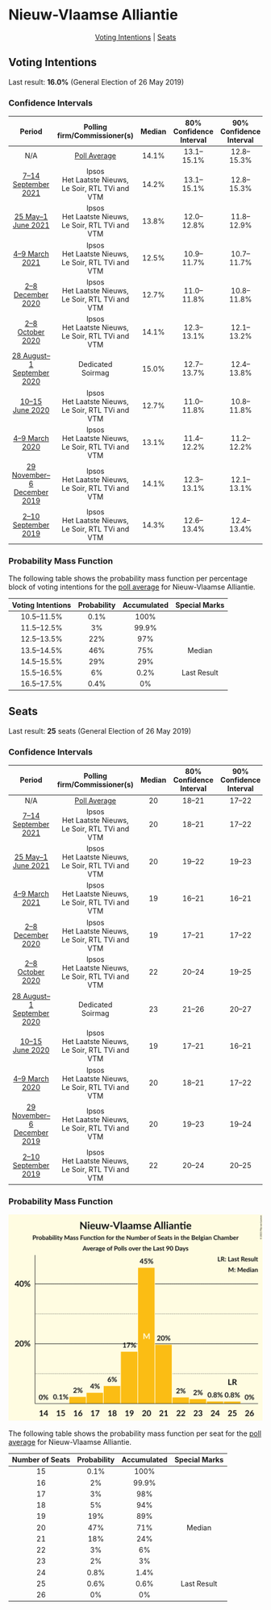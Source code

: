 # Nieuw-Vlaamse Alliantie

<p align="center"><a href="#voting-intentions">Voting Intentions</a> | <a href="#seats">Seats</a></p>

## Voting Intentions

Last result: **16.0%** (General Election of 26 May 2019)

### Confidence Intervals

| Period     | Polling firm/Commissioner(s) | Median | 80% Confidence Interval | 90% Confidence Interval | 95% Confidence Interval | 99% Confidence Interval |
|:----------:|:----------------:|:-----------:|:-----------------------:|:-----------------------:|:-----------------------:|:-----------------------:|
| N/A | [Poll Average](average.html) | 14.1% | 13.1–15.1% | 12.8–15.3% | 12.5–15.4% | 12.0–15.5% |
| [7–14 September 2021](2021-09-14-Ipsos.html) | Ipsos <br> Het Laatste Nieuws, Le Soir, RTL TVi and VTM | 14.2% | 13.1–15.1% | 12.8–15.3% | 12.5–15.4% | 12.0–15.5% |
| [25 May–1 June 2021](2021-06-01-Ipsos.html) | Ipsos <br> Het Laatste Nieuws, Le Soir, RTL TVi and VTM | 13.8% | 12.0–12.8% | 11.8–12.9% | 11.7–12.9% | 11.3–12.9% |
| [4–9 March 2021](2021-03-09-Ipsos.html) | Ipsos <br> Het Laatste Nieuws, Le Soir, RTL TVi and VTM | 12.5% | 10.9–11.7% | 10.7–11.7% | 10.6–11.7% | 10.2–11.7% |
| [2–8 December 2020](2020-12-08-Ipsos.html) | Ipsos <br> Het Laatste Nieuws, Le Soir, RTL TVi and VTM | 12.7% | 11.0–11.8% | 10.8–11.8% | 10.7–11.8% | 10.3–11.8% |
| [2–8 October 2020](2020-10-08-Ipsos.html) | Ipsos <br> Het Laatste Nieuws, Le Soir, RTL TVi and VTM | 14.1% | 12.3–13.1% | 12.1–13.2% | 12.0–13.2% | 11.6–13.2% |
| [28 August–1 September 2020](2020-09-01-Dedicated.html) | Dedicated <br> Soirmag | 15.0% | 12.7–13.7% | 12.4–13.8% | 12.2–13.8% | 11.7–13.8% |
| [10–15 June 2020](2020-06-15-Ipsos.html) | Ipsos <br> Het Laatste Nieuws, Le Soir, RTL TVi and VTM | 12.7% | 11.0–11.8% | 10.8–11.8% | 10.7–11.8% | 10.3–11.9% |
| [4–9 March 2020](2020-03-09-Ipsos.html) | Ipsos <br> Het Laatste Nieuws, Le Soir, RTL TVi and VTM | 13.1% | 11.4–12.2% | 11.2–12.2% | 11.0–12.2% | 10.6–12.2% |
| [29 November–6 December 2019](2019-12-06-Ipsos.html) | Ipsos <br> Het Laatste Nieuws, Le Soir, RTL TVi and VTM | 14.1% | 12.3–13.1% | 12.1–13.1% | 11.9–13.2% | 11.6–13.2% |
| [2–10 September 2019](2019-09-10-Ipsos.html) | Ipsos <br> Het Laatste Nieuws, Le Soir, RTL TVi and VTM | 14.3% | 12.6–13.4% | 12.4–13.4% | 12.2–13.4% | 11.8–13.4% |

### Probability Mass Function

The following table shows the probability mass function per percentage block of voting intentions for the [poll average](average.html) for Nieuw-Vlaamse Alliantie.

| Voting Intentions | Probability | Accumulated | Special Marks |
|:-----------------:|:-----------:|:-----------:|:-------------:|
| 10.5–11.5% | 0.1% | 100% |  |
| 11.5–12.5% | 3% | 99.9% |  |
| 12.5–13.5% | 22% | 97% |  |
| 13.5–14.5% | 46% | 75% | Median |
| 14.5–15.5% | 29% | 29% |  |
| 15.5–16.5% | 6% | 0.2% | Last Result |
| 16.5–17.5% | 0.4% | 0% |  |


## Seats

Last result: **25** seats (General Election of 26 May 2019)

### Confidence Intervals

| Period     | Polling firm/Commissioner(s) | Median | 80% Confidence Interval | 90% Confidence Interval | 95% Confidence Interval | 99% Confidence Interval |
|:----------:|:----------------:|:------:|:-----------------------:|:-----------------------:|:-----------------------:|:-----------------------:|
| N/A | [Poll Average](average.html) | 20 | 18–21 | 17–22 | 17–23 | 16–25 |
| [7–14 September 2021](2021-09-14-Ipsos.html) | Ipsos <br> Het Laatste Nieuws, Le Soir, RTL TVi and VTM | 20 | 18–21 | 17–22 | 17–23 | 16–25 |
| [25 May–1 June 2021](2021-06-01-Ipsos.html) | Ipsos <br> Het Laatste Nieuws, Le Soir, RTL TVi and VTM | 20 | 19–22 | 19–23 | 18–24 | 17–25 |
| [4–9 March 2021](2021-03-09-Ipsos.html) | Ipsos <br> Het Laatste Nieuws, Le Soir, RTL TVi and VTM | 19 | 16–21 | 16–21 | 16–21 | 15–23 |
| [2–8 December 2020](2020-12-08-Ipsos.html) | Ipsos <br> Het Laatste Nieuws, Le Soir, RTL TVi and VTM | 19 | 17–21 | 17–22 | 16–22 | 16–23 |
| [2–8 October 2020](2020-10-08-Ipsos.html) | Ipsos <br> Het Laatste Nieuws, Le Soir, RTL TVi and VTM | 22 | 20–24 | 19–25 | 19–25 | 18–26 |
| [28 August–1 September 2020](2020-09-01-Dedicated.html) | Dedicated <br> Soirmag | 23 | 21–26 | 20–27 | 19–27 | 18–28 |
| [10–15 June 2020](2020-06-15-Ipsos.html) | Ipsos <br> Het Laatste Nieuws, Le Soir, RTL TVi and VTM | 19 | 17–21 | 16–21 | 16–21 | 15–23 |
| [4–9 March 2020](2020-03-09-Ipsos.html) | Ipsos <br> Het Laatste Nieuws, Le Soir, RTL TVi and VTM | 20 | 18–21 | 17–22 | 17–22 | 15–24 |
| [29 November–6 December 2019](2019-12-06-Ipsos.html) | Ipsos <br> Het Laatste Nieuws, Le Soir, RTL TVi and VTM | 20 | 19–23 | 19–24 | 18–25 | 18–26 |
| [2–10 September 2019](2019-09-10-Ipsos.html) | Ipsos <br> Het Laatste Nieuws, Le Soir, RTL TVi and VTM | 22 | 20–24 | 20–25 | 20–25 | 18–26 |

### Probability Mass Function

![Graph with seats probability mass function not yet produced](average-seats-pmf-nieuw-vlaamsealliantie.png "Seats Probability Mass Function")

The following table shows the probability mass function per seat for the [poll average](average.html) for Nieuw-Vlaamse Alliantie.

| Number of Seats | Probability | Accumulated | Special Marks |
|:---------------:|:-----------:|:-----------:|:-------------:|
| 15 | 0.1% | 100% |  |
| 16 | 2% | 99.9% |  |
| 17 | 3% | 98% |  |
| 18 | 5% | 94% |  |
| 19 | 19% | 89% |  |
| 20 | 47% | 71% | Median |
| 21 | 18% | 24% |  |
| 22 | 3% | 6% |  |
| 23 | 2% | 3% |  |
| 24 | 0.8% | 1.4% |  |
| 25 | 0.6% | 0.6% | Last Result |
| 26 | 0% | 0% |  |


